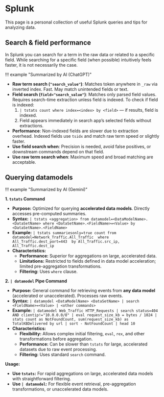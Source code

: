 # Splunk

This page is a personal collection of useful Splunk queries and tips for analyzing data.

## Search & field performance
In Splunk you can search for a term in the raw data or related to a specific field. While searching for a specific field (when possible) intuitively feels faster, it is not necessarily the case. 

!!! example "Summarized by AI (ChatGPT)"
    

- **Raw term search (`"search_value"`)**: Matches token anywhere in `_raw` via inverted index. Fast. May match unintended fields or text.
- **Field search (`field="search_value"`)**: Matches only parsed field values. Requires search-time extraction unless field is indexed. To check if field is indexed:
    1. `| tstats count where index=<index> by <field>` — if results, field is indexed.
    2. Field appears immediately in search app’s selected fields without extractions.
- **Performance**: Non-indexed fields are slower due to extraction overhead. Indexed fields use `tsidx` and match raw term speed or slightly faster.
- **Use field search when**: Precision is needed, avoid false positives, or downstream commands depend on that field.
- **Use raw term search when**: Maximum speed and broad matching are acceptable.

## Querying datamodels

!!! example "Summarized by AI (Gemini)"

**1. `tstats` Command**

*   **Purpose:** Optimized for querying **accelerated data models**. Directly accesses pre-computed summaries.
*   **Syntax:** `| tstats <aggregation> from datamodel=<DataModelName>.<DataSetName> where <DataSetName>.<FieldName>=<Value> by <DataSetName>.<FieldName>`
*   **Example:** `| tstats summariesonly=true count from datamodel=Network_Traffic.All_Traffic 
    where All_Traffic.dest_port=443 
    by All_Traffic.src_ip, All_Traffic.dest_ip`
*   **Characteristics:**
    *   **Performance:** Superior for aggregations on large, accelerated data.
    *   **Limitations:** Restricted to fields defined in data model acceleration; limited pre-aggregation transformations.
    *   **Filtering:** Uses `where` clause.

**2. `| datamodel` Pipe Command**

*   **Purpose:** General command for retrieving events from **any data model** (accelerated or unaccelerated). Processes raw events.
*   **Syntax:** `| datamodel <DataModelName> <DataSetName> | search <FieldName>=<Value> | <other commands>`
*   **Example:** `| datamodel Web_Traffic HTTP_Requests
    | search status=404 AND clientip!="10.0.0.0/8"
    | eval request_size_kb = bytes / 1024
    | stats count as NotFoundCount, sum(request_size_kb) as TotalKBDelivered by url
    | sort - NotFoundCount
    | head 10`
*   **Characteristics:**
    *   **Flexibility:** Allows complex initial filtering, `eval`, `rex`, and other transformations before aggregation.
    *   **Performance:** Can be slower than `tstats` for large, accelerated datasets due to raw event processing.
    *   **Filtering:** Uses standard `search` command.

**Usage:**

*   **Use `tstats`:** For rapid aggregations on large, accelerated data models with straightforward filtering.
*   **Use `| datamodel`:** For flexible event retrieval, pre-aggregation transformations, or unaccelerated data models.